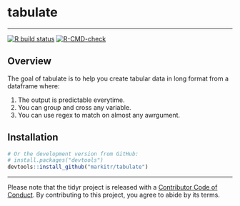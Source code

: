 
<!-- README.md is generated from README.Rmd. Please edit that file -->

# tabulate

------------------------------------------------------------------------

<!-- badges: start -->

[![R build
status](https://github.com/markitr/tabulate/workflows/R-CMD-check/badge.svg)](https://github.com/markitr/tabulate/actions?workflow=R-CMD-check)
[![R-CMD-check](https://github.com/markitr/tabulate/workflows/R-CMD-check/badge.svg)](https://github.com/markitr/tabulate/actions)

<!-- badges: end -->

## Overview

The goal of tabulate is to help you create tabular data in long format
from a dataframe where:

1.  The output is predictable everytime.
2.  You can group and cross any variable.
3.  You can use regex to match on almost any awrgument.

## Installation

``` r
# Or the development version from GitHub:
# install.packages("devtools")
devtools::install_github("markitr/tabulate")
```

------------------------------------------------------------------------

Please note that the tidyr project is released with a [Contributor Code
of Conduct](docs/code_of_conduct.md). By contributing to this project,
you agree to abide by its terms.
